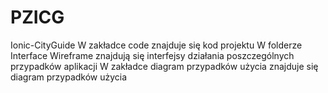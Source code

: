 # PZICG
Ionic-CityGuide
W zakładce code znajduje się kod projektu
W folderze Interface Wireframe znajdują się interfejsy działania poszczególnych przypadków aplikacji
W zakładce diagram przypadków użycia znajduje się diagram przypadków użycia
